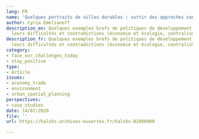 ```yaml
---
lang: FR
name: 'Quelques portraits de villes durables : sortir des approches conventionnelles'
author: Cyria Emelianoff
description_en: Quelques exemples brefs de politiques de développement local durable,
  leurs difficultés et contradictions (économie et écologie, centralisme et démocratie...)
description_fr: Quelques exemples brefs de politiques de développement local durable,
  leurs difficultés et contradictions (économie et écologie, centralisme et démocratie...)
category:
- face_our_challenges_today
- stay_positive
type:
- Article
issues:
- economy_trade
- environment
- urban_spatial_planning
perspectives:
- case_studies
date: 14/07/2020
file: ''
url: https://halshs.archives-ouvertes.fr/halshs-02898900

---
```

